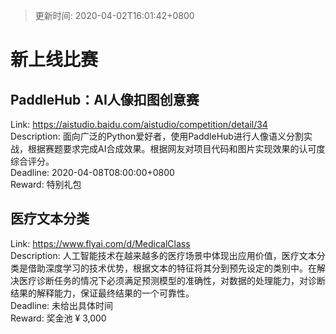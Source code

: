 > 更新时间: 2020-04-02T16:01:42+0800 

# 新上线比赛


## PaddleHub：AI人像扣图创意赛
Link: https://aistudio.baidu.com/aistudio/competition/detail/34  
Description: 面向广泛的Python爱好者，使用PaddleHub进行人像语义分割实战，根据赛题要求完成AI合成效果。根据网友对项目代码和图片实现效果的认可度综合评分。  
Deadline: 2020-04-08T08:00:00+0800  
Reward: 特别礼包  

## 医疗文本分类
Link: https://www.flyai.com/d/MedicalClass  
Description: 人工智能技术在越来越多的医疗场景中体现出应用价值，医疗文本分类是借助深度学习的技术优势，根据文本的特征将其分到预先设定的类别中。在解决医疗诊断任务的情况下必须满足预测模型的准确性，对数据的处理能力，对诊断结果的解释能力，保证最终结果的一个可靠性。  
Deadline: 未给出具体时间  
Reward: 奖金池 ¥ 3,000  

